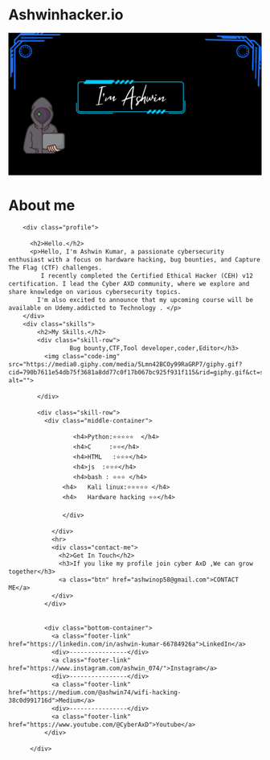 # Ashwinhacker.io

<html>
    <head>
        <title> Ashwin </title>
    </head>
    <body>
        <img src="first.png" width="1430"  >
    </body>
    <h1>About me</h1>
    <div class="middle-container">

        <div class="profile">
          
          <h2>Hello.</h2>
          <p>Hello, I'm Ashwin Kumar, a passionate cybersecurity enthusiast with a focus on hardware hacking, bug bounties, and Capture The Flag (CTF) challenges.
             I recently completed the Certified Ethical Hacker (CEH) v12 certification. I lead the Cyber AXD community, where we explore and share knowledge on various cybersecurity topics.
            I'm also excited to announce that my upcoming course will be available on Udemy.addicted to Technology . </p>
        </div>
        <div class="skills">
            <h2>My Skills.</h2>
            <div class="skill-row">
                     Bug bounty,CTF,Tool developer,coder,Editor</h3>
              <img class="code-img" src="https://media0.giphy.com/media/5Lmn42BCOy99RaGRP7/giphy.gif?cid=790b7611e54db75f3681a8dd77c0f17b067bc925f931f115&rid=giphy.gif&ct=s" alt="">
    
            </div>
    
            <div class="skill-row">
              <div class="middle-container">
                
                      <h4>Python:⭐⭐⭐⭐⭐  </h4>
                      <h4>C     :⭐⭐</h4>
                      <h4>HTML   :⭐⭐⭐</h4>
                      <h4>js  :⭐⭐⭐</h4>
                      <h4>bash : ⭐⭐⭐ </h4>
                   <h4>   Kali linux:⭐⭐⭐⭐⭐ </h4>
                   <h4>   Hardware hacking ⭐⭐</h4>

                   </div>

                </div>
                <hr>
                <div class="contact-me">
                  <h2>Get In Touch</h2>
                  <h3>If you like my profile join cyber AxD ,We can grow together</h3>
                  <a class="btn" href="ashwinop58@gmail.com">CONTACT ME</a>
                </div>
              </div>
          
          
              <div class="bottom-container">
                <a class="footer-link" href="https://linkedin.com/in/ashwin-kumar-66784926a">LinkedIn</a>
                <div>----------------</div>
                <a class="footer-link" href="https://www.instagram.com/ashwin_074/">Instagram</a>
                <div>----------------</div>
                <a class="footer-link" href="https://medium.com/@ashwin74/wifi-hacking-38c0d991716d">Medium</a>
                <div>----------------</div>
                <a class="footer-link" href="https://www.youtube.com/@CyberAxD">Youtube</a>
              </div>
          
          </div>
</html>

